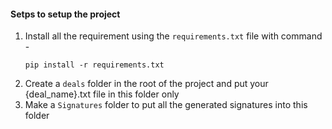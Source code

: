 #### Setps to setup the project
1. Install all the requirement using the `requirements.txt` file with command -
   ```shell
   pip install -r requirements.txt
   ```
2. Create a `deals` folder in the root of the project and put your {deal_name}.txt file in this folder only
3. Make a `Signatures` folder to put all the generated signatures into this folder
